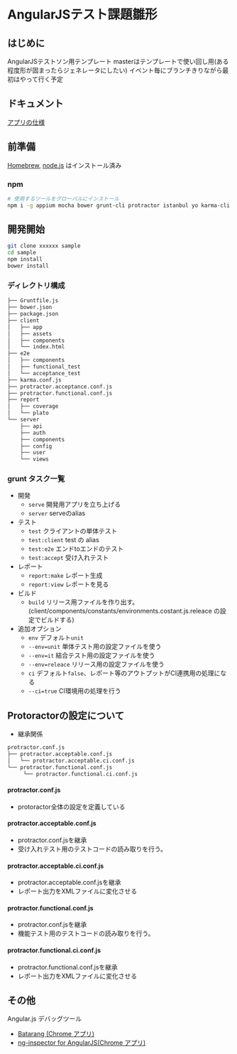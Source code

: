 AngularJSテスト課題雛形
===============

はじめに
------
AngularJSテストソン用テンプレート
masterはテンプレートで使い回し用(ある程度形が固まったらジェネレータにしたい)
イベント毎にブランチきりながら最初はやって行く予定

ドキュメント
----

[アプリの仕様](https://github.com/MSakamaki/AngularTestSonSample/wiki/2015-02-01-Testson-Application-Spec)


前準備
------

[Homebrew](http://brew.sh/), [node.js](http://nodejs.org/) はインストール済み

### npm

```sh
# 使用するツールをグローバルにインストール
npm i -g appium mocha bower grunt-cli protractor istanbul yo karma-cli generator-karma generator-mocha generator-angular-fullstack
```

開発開始
---------

```sh
git clone xxxxxx sample
cd sample
npm install
bower install
```

### ディレクトリ構成

```sh
├── Gruntfile.js
├── bower.json
├── package.json
├── client
│   ├── app
│   ├── assets
│   ├── components
│   └── index.html
├── e2e
│   ├── components
│   ├── functional_test
│   └── acceptance_test
├── karma.conf.js
├── protractor.acceptance.conf.js
├── protractor.functional.conf.js
├── report
│   ├── coverage
│   └── plato
└── server
    ├── api
    ├── auth
    ├── components
    ├── config
    ├── user
    └── views


```

### grunt タスク一覧

- 開発
    - `serve`     開発用アプリを立ち上げる
    - `server`    serveのalias
- テスト
    - `test` クライアントの単体テスト
    - `test:client` test の alias
    - `test:e2e` エンドtoエンドのテスト
    - `test:accept` 受け入れテスト
- レポート
    - `report:make` レポート生成
    - `report:view` レポートを見る
- ビルド
    - `build` リリース用ファイルを作り出す。  
     (client/components/constants/environments.costant.js.releace の設定でビルドする)
- 追加オプション
    - `env` デフォルト`unit`
     - `--env=unit`  単体テスト用の設定ファイルを使う
     - `--env=it`  結合テスト用の設定ファイルを使う
     - `--env=releace` リリース用の設定ファイルを使う
    - `ci` デフォルト`false`、レポート等のアウトプットがCI連携用の処理になる
     - `--ci=true` CI環境用の処理を行う

Protoractorの設定について
------

 + 継承関係

```sh
protractor.conf.js
├── protractor.acceptable.conf.js
│   └── protractor.acceptable.ci.conf.js
└── protractor.functional.conf.js
     └── protractor.functional.ci.conf.js
```

#### protractor.conf.js

 + protoractor全体の設定を定義している

#### protractor.acceptable.conf.js

 + protractor.conf.jsを継承
 + 受け入れテスト用のテストコードの読み取りを行う。

#### protractor.acceptable.ci.conf.js

 + protractor.acceptable.conf.jsを継承
 + レポート出力をXMLファイルに変化させる

#### protractor.functional.conf.js

 + protractor.conf.jsを継承
 + 機能テスト用のテストコードの読み取りを行う。

#### protractor.functional.ci.conf.js

 + protractor.functional.conf.jsを継承
 + レポート出力をXMLファイルに変化させる


その他
------

Angular.js デバッグツール

- [Batarang (Chrome アプリ)](https://chrome.google.com/webstore/detail/angularjs-batarang/ighdmehidhipcmcojjgiloacoafjmpfk)
- [ng-inspector for AngularJS(Chrome アプリ)](https://chrome.google.com/webstore/detail/ng-inspector-for-angularj/aadgmnobpdmgmigaicncghmmoeflnamj)

